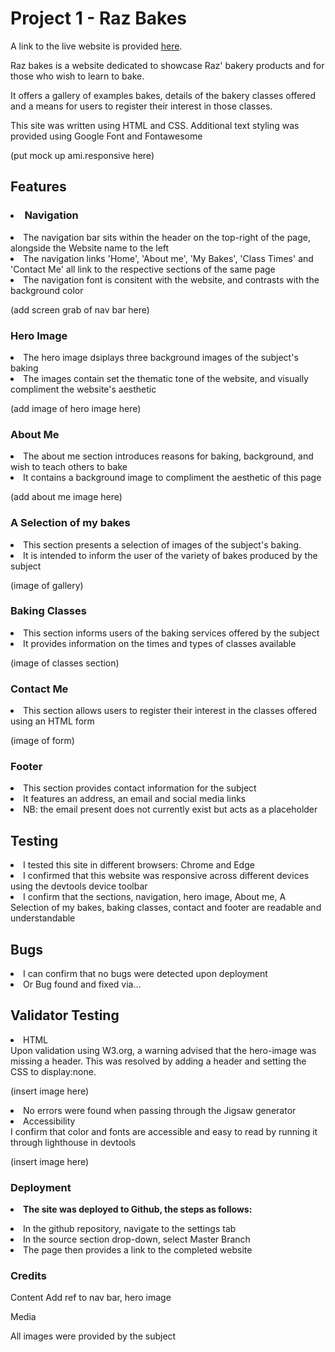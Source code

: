 # Project 1 - Raz Bakes

A link to the live website is provided [here](https://matstaps.github.io/portfolio-project-1/).

Raz bakes is a website dedicated to showcase Raz' bakery products and for those who wish to learn to bake. 

It offers a gallery of examples bakes, details of the bakery classes offered and a means for users to register their interest in those classes. 

This site was written using HTML and CSS. Additional text styling was provided using Google Font and Fontawesome

(put mock up ami.responsive here)

## Features

<h3><li>Navigation </li></h3>

<li>The navigation bar sits within the header on the top-right of the page, alongside the Website name to the left</li>
<li>The navigation links 'Home', 'About me', 'My Bakes', 'Class Times' and 'Contact Me' all link to the respective sections of the same page</li>
<li>The navigation font is consitent with the website, and contrasts with the background color</li>

(add screen grab of nav bar here)

<h3>Hero Image</h3>

<li>The hero image dsiplays three background images of the subject's baking</li>
<li>The images contain set the thematic tone of the website, and visually compliment the website's aesthetic </li>

(add image of hero image here)

<h3>About Me</h3>

<li>The about me section introduces reasons for baking, background, and wish to teach others to bake </li>
<li>It contains a background image to compliment the aesthetic of this page</li>

(add about me image here)

<h3>A Selection of my bakes</h3>

<li>This section presents a selection of images of the subject's baking.</li>
<li>It is intended to inform the user of the variety of bakes produced by the subject</li>

(image of gallery)

<h3>Baking Classes</h3>

<li>This section informs users of the baking services offered by the subject</li>
<li>It provides information on the times and types of classes available</li>

(image of classes section)

<h3>Contact Me</h3>

<li>This section allows users to register their interest in the classes offered using an HTML form</li>

(image of form)

<h3>Footer</h3>

<li>This section provides contact information for the subject</li>
<li>It features an address, an email and social media links</li>
<li>NB: the email present does not currently exist but acts as a placeholder</li>

<h2>Testing</h2>

<li>I tested this site in different browsers: Chrome and Edge</li>
<li>I confirmed that this website was responsive across different devices using the devtools device toolbar</li>
<li>I confirm that the sections, navigation, hero image, About me, A Selection of my bakes, baking classes, contact and footer are readable and understandable</li>

<h2>Bugs</h2>

<li>I can confirm that no bugs were detected upon deployment</li>
<li>Or Bug found and fixed via...</li>

<h2>Validator Testing</h2>

<li>HTML</li>
Upon validation using W3.org, a warning advised that the hero-image was missing a header. This was resolved by adding a header and setting the CSS to display:none.

(insert image here)

<li>No errors were found when passing through the Jigsaw generator</li>

<li>Accessibility</li>
I confirm that color and fonts are accessible and easy to read by running it through lighthouse in devtools

(insert image here)

<h3>Deployment</h3>

<b><li> The site was deployed to Github, the steps as follows: </li></b>

<li> In the github repository, navigate to the settings tab </li>
<li> In the source section drop-down, select Master Branch</li>
<li> The page then provides a link to the completed website </li>

<h3>Credits</h3>

Content
Add ref to nav bar, hero image

Media

All images were provided by the subject

